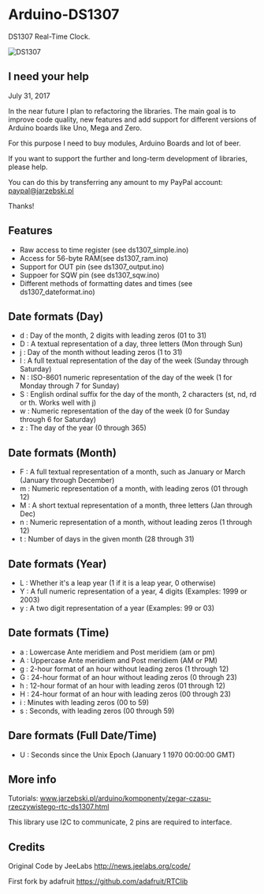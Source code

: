 Arduino-DS1307
==============

DS1307 Real-Time Clock.

![DS1307](http://www.jarzebski.pl/media/full/publish/2014/04/ds1307-df.png)

I need your help
----------------

July 31, 2017

In the near future I plan to refactoring the libraries. The main goal is to improve code quality, new features and add support for different versions of Arduino boards like Uno, Mega and Zero.

For this purpose I need to buy modules, Arduino Boards and lot of beer. 

If you want to support the further and long-term development of libraries, please help.

You can do this by transferring any amount to my PayPal account: paypal@jarzebski.pl

Thanks!

Features
--------

 * Raw access to time register (see ds1307_simple.ino)
 * Access for 56-byte RAM(see ds1307_ram.ino)
 * Support for OUT pin (see ds1307_output.ino)
 * Suppoer for SQW pin (see ds1307_sqw.ino)
 * Different methods of formatting dates and times (see ds1307_dateformat.ino)

Date formats (Day)
------------------

 * d : Day of the month, 2 digits with leading zeros (01 to 31)
 * D : A textual representation of a day, three letters (Mon through Sun)
 * j : Day of the month without leading zeros (1 to 31)
 * l : A full textual representation of the day of the week (Sunday through Saturday)
 * N : ISO-8601 numeric representation of the day of the week (1 for Monday through 7 for Sunday)
 * S : English ordinal suffix for the day of the month, 2 characters (st, nd, rd or th. Works well with j)
 * w : Numeric representation of the day of the week (0 for Sunday through 6 for Saturday)
 * z : The day of the year (0 through 365)

Date formats (Month)
--------------------

 * F : A full textual representation of a month, such as January or March (January through December)
 * m : Numeric representation of a month, with leading zeros (01 through 12)
 * M : A short textual representation of a month, three letters (Jan through Dec)
 * n : Numeric representation of a month, without leading zeros (1 through 12)
 * t : Number of days in the given month (28 through 31)

Date formats (Year)
-------------------

 * L : Whether it's a leap year (1 if it is a leap year, 0 otherwise)
 * Y : A full numeric representation of a year, 4 digits (Examples: 1999 or 2003)
 * y : A two digit representation of a year (Examples: 99 or 03)

Date formats (Time)
-------------------

 * a : Lowercase Ante meridiem and Post meridiem (am or pm)
 * A : Uppercase Ante meridiem and Post meridiem (AM or PM)
 * g : 2-hour format of an hour without leading zeros (1 through 12)
 * G : 24-hour format of an hour without leading zeros (0 through 23)
 * h : 12-hour format of an hour with leading zeros (01 through 12)
 * H : 24-hour format of an hour with leading zeros (00 through 23)
 * i : Minutes with leading zeros (00 to 59)
 * s : Seconds, with leading zeros (00 through 59)

Dare formats (Full Date/Time)
-----------------------------

 * U : Seconds since the Unix Epoch (January 1 1970 00:00:00 GMT)

More info
---------

Tutorials: www.jarzebski.pl/arduino/komponenty/zegar-czasu-rzeczywistego-rtc-ds1307.html

This library use I2C to communicate, 2 pins are required to interface.

Credits
-------

Original Code by JeeLabs http://news.jeelabs.org/code/

First fork by adafruit https://github.com/adafruit/RTClib
